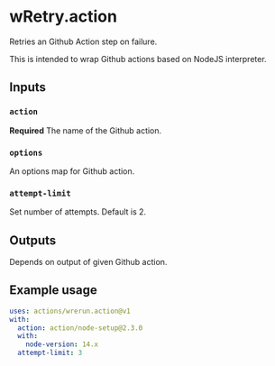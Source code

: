 # wRetry.action

Retries an Github Action step on failure.

This is intended to wrap Github actions based on NodeJS interpreter.

## Inputs

### `action`

**Required** The name of the Github action.

### `options`

An options map for Github action.

### `attempt-limit`

Set number of attempts. Default is 2.

## Outputs

Depends on output of given Github action.

## Example usage

```yaml
uses: actions/wrerun.action@v1
with:
  action: action/node-setup@2.3.0
  with:
    node-version: 14.x
  attempt-limit: 3
```
